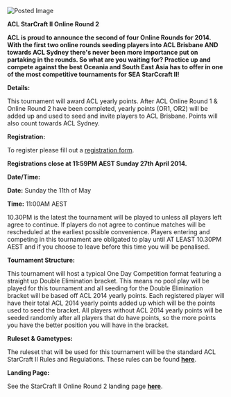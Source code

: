 ![Posted Image](http://i.imgur.com/AbKPfNs.png)





**ACL StarCraft II Online Round 2**





**ACL is proud to announce the second of four Online Rounds for 2014. With the first two online rounds seeding players into ACL Brisbane AND towards ACL Sydney there's never been more importance put on partaking in the rounds. So what are you waiting for? Practice up and compete against the best Oceania and South East Asia has to offer in one of the most competitive tournaments for SEA StarCcraft II!**





**Details:**


This tournament will award ACL yearly points. After ACL Online Round 1 & Online Round 2 have been completed, yearly points (OR1, OR2) will be added up and used to seed and invite players to ACL Brisbane. Points will also count towards ACL Sydney.






**Registration:**


To register please fill out a 
[registration form]( http://www.jotformpro.com/form/40701897707966).



**Registrations close at 11:59PM AEST Sunday 27th April 2014.**






**Date/Time:**



**Date:**
 Sunday the 11th of May



**Time:**
 11:00AM AEST





10.30PM is the latest the tournament will be played to unless all players left agree to continue. If players do not agree to continue matches will be rescheduled at the earliest possible convenience. Players entering and competing in this tournament are obligated to play until AT LEAST 10.30PM AEST and if you choose to leave before this time you will be penalised. 






**Tournament Structure:**


This tournament will host a typical One Day Competition format featuring a straight up Double Elimination bracket. This means no pool play will be played for this tournament and all seeding for the Double Elimination bracket will be based off ACL 2014 yearly points. Each registered player will have their total ACL 2014 yearly points added up which will be the points used to seed the bracket. All players without ACL 2014 yearly points will be seeded randomly after all players that do have points, so the more points you have the better position you will have in the bracket. 






**Ruleset & Gametypes:**


The ruleset that will be used for this tournament will be the standard ACL StarCraft II Rules and Regulations. These rules can be found 
**[here](http://www.aclpro.com.au/procircuit/acl-sc2-rules)**.






**Landing Page:**


See the StarCraft II Online Round 2 landing page 
[**here**](http://www.aclpro.com.au/2014/events/starcraft2/acl-sc2-or1-landing-page).